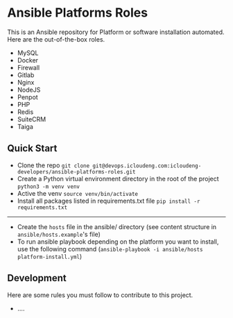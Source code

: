 # Ansible Platforms Roles

This is an Ansible repository for Platform or software installation automated.
Here are the out-of-the-box roles.

- MySQL
- Docker
- Firewall
- Gitlab
- Nginx
- NodeJS
- Penpot
- PHP
- Redis
- SuiteCRM
- Taiga

## Quick Start

- Clone the repo `git clone git@devops.icloudeng.com:icloudeng-developers/ansible-platforms-roles.git`
- Create a Python virtual environment directory in the root of the project `python3 -m venv venv`
- Active the venv `source venv/bin/activate`
- Install all packages listed in requirements.txt file `pip install -r requirements.txt`

---

- Create the `hosts` file in the ansible/ directory (see content structure in `ansible/hosts.example`'s file)
- To run ansible playbook depending on the platform you want to install, use the following command (`ansible-playbook -i ansible/hosts platform-install.yml`)

## Development

Here are some rules you must follow to contribute to this project.

- ....
